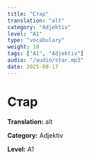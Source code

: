 ```yaml
---
title: "Стар"
translation: "alt"
category: "Adjektiv"
level: "A1"
type: "vocabulary"
weight: 10
tags: ["A1", "Adjektiv"]
audio: "/audio/star.mp3"
date: 2025-08-17
---
```


# Стар

**Translation:** alt

**Category:** Adjektiv

**Level:** A1

